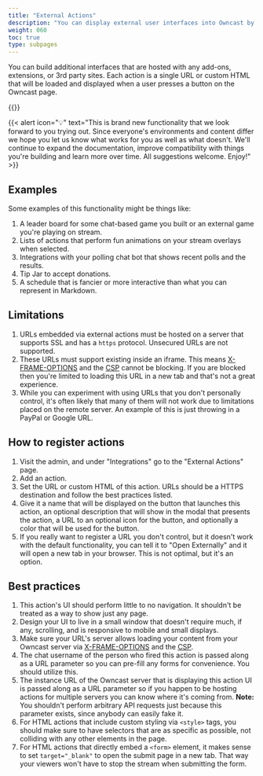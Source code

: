 ```yaml
---
title: "External Actions"
description: "You can display external user interfaces into Owncast by registering external actions."
weight: 060
toc: true
type: subpages
---
```


You can build additional interfaces that are hosted with any add-ons, extensions, or 3rd party sites. Each action is a single URL or custom HTML that will be loaded and displayed when a user presses a button on the Owncast page.

{{<versionsupport feature="External actions" version="0.0.7">}}

{{< alert icon="💡" text="This is brand new functionality that we look forward to you trying out. Since everyone's environments and content differ we hope you let us know what works for you as well as what doesn't. We'll continue to expand the documentation, improve compatibility with things you're building and learn more over time. All suggestions welcome. Enjoy!" >}}

## Examples

Some examples of this functionality might be things like:

1. A leader board for some chat-based game you built or an external game you're playing on stream.
1. Lists of actions that perform fun animations on your stream overlays when selected.
1. Integrations with your polling chat bot that shows recent polls and the results.
1. Tip Jar to accept donations.
1. A schedule that is fancier or more interactive than what you can represent in Markdown.

## Limitations

1. URLs embedded via external actions must be hosted on a server that supports SSL and has a `https` protocol. Unsecured URLs are not supported.
1. These URLs must support existing inside an iframe. This means [X-FRAME-OPTIONS](https://developer.mozilla.org/en-US/docs/Web/HTTP/Headers/X-Frame-Options) and the [CSP](https://developer.mozilla.org/en-US/docs/Web/HTTP/Headers/Content-Security-Policy) cannot be blocking. If you are blocked then you're limited to loading this URL in a new tab and that's not a great experience.
1. While you can experiment with using URLs that you don't personally control, it's often likely that many of them will not work due to limitations placed on the remote server. An example of this is just throwing in a PayPal or Google URL.

## How to register actions

1. Visit the admin, and under "Integrations" go to the "External Actions" page.
1. Add an action.
1. Set the URL or custom HTML of this action. URLs should be a HTTPS destination and follow the best practices listed.
1. Give it a name that will be displayed on the button that launches this action, an optional description that will show in the modal that presents the action, a URL to an optional icon for the button, and optionally a color that will be used for the button.
1. If you really want to register a URL you don't control, but it doesn't work with the default functionality, you can tell it to "Open Externally" and it will open a new tab in your browser. This is not optimal, but it's an option.

## Best practices

1. This action's UI should perform little to no navigation. It shouldn't be treated as a way to show just any page.
1. Design your UI to live in a small window that doesn't require much, if any, scrolling, and is responsive to mobile and small displays.
1. Make sure your URL's server allows loading your content from your Owncast server via [X-FRAME-OPTIONS](https://developer.mozilla.org/en-US/docs/Web/HTTP/Headers/X-Frame-Options) and the [CSP](https://developer.mozilla.org/en-US/docs/Web/HTTP/Headers/Content-Security-Policy).
1. The chat username of the person who fired this action is passed along as a URL parameter so you can pre-fill any forms for convenience. You should utilize this.
1. The instance URL of the Owncast server that is displaying this action UI is passed along as a URL parameter so if you happen to be hosting actions for multiple servers you can know where it's coming from. **Note:** You shouldn't perform arbitrary API requests just because this parameter exists, since anybody can easily fake it.
1. For HTML actions that include custom styling via `<style>` tags, you should make sure to have selectors that are as specific as possible, not colliding with any other elements in the page.
1. For HTML actions that directly embed a `<form>` element, it makes sense to set `target="_blank"` to open the submit page in a new tab. That way your viewers won't have to stop the stream when submitting the form.

